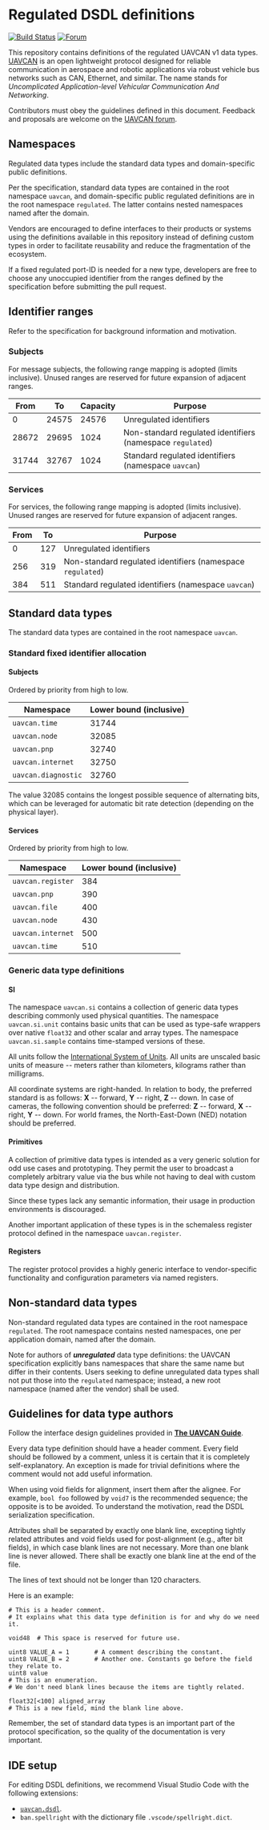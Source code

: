 Regulated DSDL definitions
==========================

[![Build Status](https://travis-ci.org/UAVCAN/public_regulated_data_types.svg?branch=master)](https://travis-ci.org/UAVCAN/public_regulated_data_types)
[![Forum](https://img.shields.io/discourse/https/forum.uavcan.org/users.svg)](https://forum.uavcan.org)

This repository contains definitions of the regulated UAVCAN v1 data types.
[UAVCAN](http://uavcan.org) is an open lightweight protocol designed for reliable communication
in aerospace and robotic applications via robust vehicle bus networks such as CAN, Ethernet, and similar.
The name stands for *Uncomplicated Application-level Vehicular Communication And Networking*.

Contributors must obey the guidelines defined in this document.
Feedback and proposals are welcome on the [UAVCAN forum](https://forum.uavcan.org).

## Namespaces

Regulated data types include the standard data types and domain-specific public definitions.

Per the specification, standard data types are contained in the root namespace `uavcan`,
and domain-specific public regulated definitions are in the root namespace `regulated`.
The latter contains nested namespaces named after the domain.

Vendors are encouraged to define interfaces to their products or systems using the definitions available
in this repository instead of defining custom types in order to facilitate reusability and reduce the
fragmentation of the ecosystem.

If a fixed regulated port-ID is needed for a new type,
developers are free to choose any unoccupied identifier from the ranges
defined by the specification before submitting the pull request.

## Identifier ranges

Refer to the specification for background information and motivation.

### Subjects

For message subjects, the following range mapping is adopted (limits inclusive).
Unused ranges are reserved for future expansion of adjacent ranges.

From    | To        | Capacity | Purpose
--------|-----------|----------|-------------------------------------
0       | 24575     | 24576    | Unregulated identifiers
28672   | 29695     | 1024     | Non-standard regulated identifiers (namespace `regulated`)
31744   | 32767     | 1024     | Standard regulated identifiers (namespace `uavcan`)

### Services

For services, the following range mapping is adopted (limits inclusive).
Unused ranges are reserved for future expansion of adjacent ranges.

From    | To        | Purpose
--------|-----------|------------------------------------------------
0       | 127       | Unregulated identifiers
256     | 319       | Non-standard regulated identifiers (namespace `regulated`)
384     | 511       | Standard regulated identifiers (namespace `uavcan`)

## Standard data types

The standard data types are contained in the root namespace `uavcan`.

### Standard fixed identifier allocation

#### Subjects

Ordered by priority from high to low.

Namespace                   | Lower bound (inclusive)
----------------------------|-------------------------
`uavcan.time`               | 31744
`uavcan.node`               | 32085
`uavcan.pnp`                | 32740
`uavcan.internet`           | 32750
`uavcan.diagnostic`         | 32760

The value 32085 contains the longest possible sequence of alternating bits,
which can be leveraged for automatic bit rate detection (depending on the physical layer).

#### Services

Ordered by priority from high to low.

Namespace                   | Lower bound (inclusive)
----------------------------|-------------------------
`uavcan.register`           | 384
`uavcan.pnp`                | 390
`uavcan.file`               | 400
`uavcan.node`               | 430
`uavcan.internet`           | 500
`uavcan.time`               | 510

### Generic data type definitions

#### SI

The namespace `uavcan.si` contains a collection of generic data types describing commonly used
physical quantities.
The namespace `uavcan.si.unit` contains basic units that can be used as type-safe wrappers over native `float32`
and other scalar and array types.
The namespace `uavcan.si.sample` contains time-stamped versions of these.

All units follow the [International System of Units](https://en.wikipedia.org/wiki/International_System_of_Units).
All units are unscaled basic units of measure -- meters rather than kilometers, kilograms rather than milligrams.

All coordinate systems are right-handed.
In relation to body, the preferred standard is as follows: **X** -- forward, **Y** -- right, **Z** -- down.
In case of cameras, the following convention should be preferred: **Z** -- forward, **X** -- right, **Y** -- down.
For world frames, the North-East-Down (NED) notation should be preferred.

#### Primitives

A collection of primitive data types is intended as a very generic solution for odd use cases
and prototyping. They permit the user to broadcast a completely arbitrary value via the bus
while not having to deal with custom data type design and distribution.

Since these types lack any semantic information, their usage in production environments is discouraged.

Another important application of these types is in the schemaless register protocol defined
in the namespace `uavcan.register`.

#### Registers

The register protocol provides a highly generic interface to vendor-specific functionality
and configuration parameters via named registers.

## Non-standard data types

Non-standard regulated data types are contained in the root namespace `regulated`.
The root namespace contains nested namespaces, one per application domain, named after the domain.

Note for authors of ***unregulated*** data type definitions:
the UAVCAN specification explicitly bans namespaces that share the same name but differ in their contents.
Users seeking to define unregulated data types shall not put those into the `regulated` namespace;
instead, a new root namespace (named after the vendor) shall be used.

## Guidelines for data type authors

Follow the interface design guidelines provided in [**The UAVCAN Guide**](https://uavcan.org/guide).

Every data type definition should have a header comment.
Every field should be followed by a comment, unless it is certain that it is completely self-explanatory.
An exception is made for trivial definitions where the comment would not add useful information.

When using void fields for alignment, insert them after the alignee.
For example, `bool foo` followed by `void7` is the recommended sequence; the opposite is to be avoided.
To understand the motivation, read the DSDL serialization specification.

Attributes shall be separated by exactly one blank line, excepting tightly related attributes and
void fields used for post-alignment (e.g., after bit fields), in which case blank lines are not necessary.
More than one blank line is never allowed.
There shall be exactly one blank line at the end of the file.

The lines of text should not be longer than 120 characters.

Here is an example:

    # This is a header comment.
    # It explains what this data type definition is for and why do we need it.

    void48  # This space is reserved for future use.

    uint8 VALUE_A = 1       # A comment describing the constant.
    uint8 VALUE_B = 2       # Another one. Constants go before the field they relate to.
    uint8 value
    # This is an enumeration.
    # We don't need blank lines because the items are tightly related.

    float32[<100] aligned_array
    # This is a new field, mind the blank line above.

Remember, the set of standard data types is an important part of the protocol specification,
so the quality of the documentation is very important.

## IDE setup

For editing DSDL definitions, we recommend Visual Studio Code with the following extensions:

* [`uavcan.dsdl`](https://marketplace.visualstudio.com/items?itemName=Uavcan.dsdl).
* `ban.spellright` with the dictionary file `.vscode/spellright.dict`.
